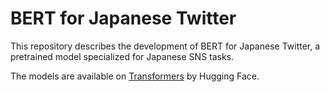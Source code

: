 # BERT for Japanese Twitter

This repository describes the development of BERT for Japanese Twitter, a pretrained model specialized for Japanese SNS tasks.

The models are available on [Transformers](https://github.com/huggingface/transformers) by Hugging Face.
